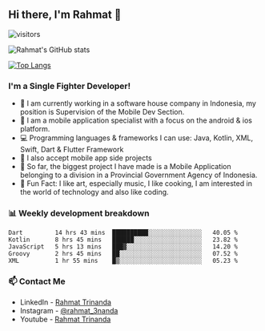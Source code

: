 ## Hi there, I'm Rahmat 👋
![visitors](https://visitor-badge.glitch.me/badge?page_id=https://github.com/rahmat3nanda/)

![Rahmat's GitHub stats](https://github-readme-stats.vercel.app/api?username=rahmat3nanda&count_private=true&show_icons=true&theme=radical)

[![Top Langs](https://github-readme-stats.vercel.app/api/top-langs/?username=rahmat3nanda&show_icons=true&theme=radical&layout=compact)](https://github.com/rahmat3nanda/github-readme-stats)

### I'm a Single Fighter Developer!
- :office: I am currently working in a software house company in Indonesia, my position is Supervision of the Mobile Dev Section.
- :iphone: I am a mobile application specialist with a focus on the android & ios platform.
- :computer: Programming languages & frameworks I can use: Java, Kotlin, XML, Swift, Dart & Flutter Framework
- :handshake: I also accept mobile app side projects
- :police_car: So far, the biggest project I have made is a Mobile Application belonging to a division in a Provincial Government Agency of Indonesia.
- :notebook: Fun Fact: I like art, especially music, I like cooking, I am interested in the world of technology and also like coding.

### 📊 Weekly development breakdown

<!--START_SECTION:waka-->
```text
Dart         14 hrs 43 mins  ██████████░░░░░░░░░░░░░░░   40.05 % 
Kotlin       8 hrs 45 mins   ██████░░░░░░░░░░░░░░░░░░░   23.82 % 
JavaScript   5 hrs 13 mins   ███▓░░░░░░░░░░░░░░░░░░░░░   14.20 % 
Groovy       2 hrs 45 mins   ██░░░░░░░░░░░░░░░░░░░░░░░   07.52 % 
XML          1 hr 55 mins    █▒░░░░░░░░░░░░░░░░░░░░░░░   05.23 % 
```
<!--END_SECTION:waka-->

### 📫 Contact Me
- LinkedIn - [Rahmat Trinanda](https://www.linkedin.com/in/rahmat-trinanda/)
- Instagram - [@rahmat_3nanda](https://www.instagram.com/rahmat_3nanda/)
- Youtube - [Rahmat Trinanda](https://www.youtube.com/channel/UCmhq5_o2cDpYsTtBl24XEAw)
